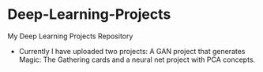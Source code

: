 # Deep-Learning-Projects
My Deep Learning Projects Repository

+ Currently I have uploaded two projects: A GAN project that generates Magic: The Gathering cards and a neural net project with PCA concepts. 
